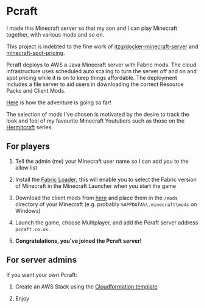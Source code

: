 Pcraft
==========

I made this Minecraft server so that my son and I can play Minecraft together, with various mods and so on. 

This project is indebted to the fine work of [itzg/docker-minecraft-server](https://github.com/itzg/docker-minecraft-server) and [minecraft-spot-pricing](https://github.com/vatertime/minecraft-spot-pricing).

Pcraft deploys to AWS a Java Minecraft server with Fabric mods. The cloud infrastructure uses scheduled auto scaling to turn the server off and on and spot pricing while it is on to keep things affordable. The deployment includes a file server to aid users in downloading the correct Resource Packs and Client Mods.

[Here](http://pcraft.co.uk:8100) is how the adventure is going so far!

The selection of mods I've chosen is motivated by the desire to track the look and feel of my favourite Minecraft Youtubers such as those on the [Hermitcraft](https://hermitcraft.com/) series.

For players
-----------

1. Tell the admin (me) your Minecraft user name so I can add you to the allow list

2. Install the [Fabric Loader](https://fabricmc.net/use/); this will enable you to select the Fabric version of Minecraft in the Minecraft Launcher when you start the game

3. Download the client mods from [here](http://pcraft.co.uk:8080/mods) and place them in the `/mods` directory of your Minecraft (e.g. probably `%APPDATA%\.minecraft\mods` on Windows)

4. Launch the game, choose Multiplayer, and add the Pcraft server address `pcraft.co.uk`.
  
5. **Congratulations, you've joined the Pcraft server!**

For server admins
-----------------
If you want your own Pcraft:

1. Create an AWS Stack using the [Cloudformation template](aws/cf.yml)

3. Enjoy
